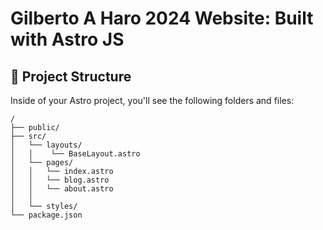 # Gilberto A Haro 2024 Website: Built with Astro JS

## 🚀 Project Structure

Inside of your Astro project, you'll see the following folders and files:

```text
/
├── public/
├── src/
│   └── layouts/
│   │    └── BaseLayout.astro
│   └── pages/
│   │   └── index.astro
│   │   └── blog.astro
│   │   └── about.astro
│   │
│   └── styles/
└── package.json
```
